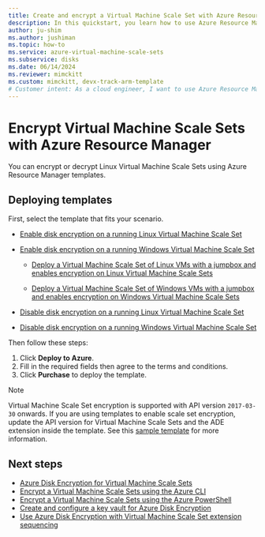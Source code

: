```yaml
---
title: Create and encrypt a Virtual Machine Scale Set with Azure Resource Manager templates
description: In this quickstart, you learn how to use Azure Resource Manager templates to create and encrypt a Virtual Machine Scale Set
author: ju-shim
ms.author: jushiman
ms.topic: how-to
ms.service: azure-virtual-machine-scale-sets
ms.subservice: disks
ms.date: 06/14/2024
ms.reviewer: mimckitt
ms.custom: mimckitt, devx-track-arm-template
# Customer intent: As a cloud engineer, I want to use Azure Resource Manager templates to create and encrypt Virtual Machine Scale Sets, so that I can ensure data security and compliance for my running virtual machines.
---
```


# Encrypt Virtual Machine Scale Sets with Azure Resource Manager

You can encrypt or decrypt Linux Virtual Machine Scale Sets using Azure Resource Manager templates.

## Deploying templates

First, select the template that fits your scenario.

- [Enable disk encryption on a running Linux Virtual Machine Scale Set](https://github.com/Azure/azure-quickstart-templates/tree/master/quickstarts/microsoft.compute/encrypt-running-vmss-linux)

- [Enable disk encryption on a running Windows Virtual Machine Scale Set](https://github.com/Azure/azure-quickstart-templates/tree/master/quickstarts/microsoft.compute/encrypt-running-vmss-windows)

  - [Deploy a Virtual Machine Scale Set of Linux VMs with a jumpbox and enables encryption on Linux Virtual Machine Scale Sets](https://github.com/Azure/azure-quickstart-templates/tree/master/quickstarts/microsoft.compute/encrypt-vmss-linux-jumpbox)

  - [Deploy a Virtual Machine Scale Set of Windows VMs with a jumpbox and enables encryption on Windows Virtual Machine Scale Sets](https://github.com/Azure/azure-quickstart-templates/tree/master/quickstarts/microsoft.compute/encrypt-vmss-windows-jumpbox)

- [Disable disk encryption on a running Linux Virtual Machine Scale Set](https://github.com/Azure/azure-quickstart-templates/tree/master/quickstarts/microsoft.compute/decrypt-vmss-linux)

- [Disable disk encryption on a running Windows Virtual Machine Scale Set](https://github.com/Azure/azure-quickstart-templates/tree/master/quickstarts/microsoft.compute/decrypt-vmss-windows)

Then follow these steps:

1. Click **Deploy to Azure**.
2. Fill in the required fields then agree to the terms and conditions.
3. Click **Purchase** to deploy the template.

> [!NOTE]
> Virtual Machine Scale Set encryption is supported with API version `2017-03-30` onwards. If you are using templates to enable scale set encryption, update the API version for Virtual Machine Scale Sets and the ADE extension inside the template. See this [sample template](https://github.com/Azure/azure-quickstart-templates/blob/master/quickstarts/microsoft.compute/encrypt-running-vmss-windows/azuredeploy.json) for more information.

## Next steps

- [Azure Disk Encryption for Virtual Machine Scale Sets](disk-encryption-overview.md)
- [Encrypt a Virtual Machine Scale Sets using the Azure CLI](disk-encryption-cli.md)
- [Encrypt a Virtual Machine Scale Sets using the Azure PowerShell](disk-encryption-powershell.md)
- [Create and configure a key vault for Azure Disk Encryption](disk-encryption-key-vault.md)
- [Use Azure Disk Encryption with Virtual Machine Scale Set extension sequencing](disk-encryption-extension-sequencing.md)
